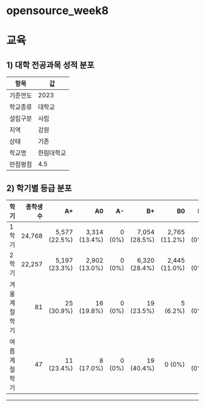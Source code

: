 # opensource_week8

# 교육
## 1) 대학 전공과목 성적 분포

| 항목 | 값 |
|---|---|
| 기준연도 | 2023 |
| 학교종류 | 대학교 |
| 설립구분 | 사립 |
| 지역 | 강원 |
| 상태 | 기존 |
| 학교명 | 한림대학교 |
| 만점평점 | 4.5 |

## 2) 학기별 등급 분포
| 학기 | 총학생수 | A+ | A0 | A- | B+ | B0 | B- | C+ | C0 | C- | D+ | D0 | D- | F |
|---|---:|---:|---:|---:|---:|---:|---:|---:|---:|---:|---:|---:|---:|---:|
| 1학기 | 24,768 | 5,577 (22.5%) | 3,314 (13.4%) | 0 (0%) | 7,054 (28.5%) | 2,765 (11.2%) | 0 (0%) | 3,786 (15.3%) | 1,273 (5.1%) | 0 (0%) | 353 (1.4%) | 198 (0.8%) | 0 (0%) | 448 (1.8%) |
| 2학기 | 22,257 | 5,197 (23.3%) | 2,902 (13.0%) | 0 (0%) | 6,320 (28.4%) | 2,445 (11.0%) | 0 (0%) | 3,350 (15.1%) | 1,164 (5.2%) | 0 (0%) | 314 (1.4%) | 195 (0.9%) | 0 (0%) | 370 (1.7%) |
| 겨울계절학기 | 81 | 25 (30.9%) | 16 (19.8%) | 0 (0%) | 19 (23.5%) | 5 (6.2%) | 0 (0%) | 11 (13.6%) | 5 (6.2%) | 0 (0%) | 0 (0%) | 0 (0%) | 0 (0%) | 0 (0%) |
| 여름계절학기 | 47 | 11 (23.4%) | 8 (17.0%) | 0 (0%) | 19 (40.4%) | 0 (0%) | 0 (0%) | 5 (10.6%) | 3 (6.4%) | 0 (0%) | 0 (0%) | 0 (0%) | 0 (0%) | 1 (2.1%) |
---
